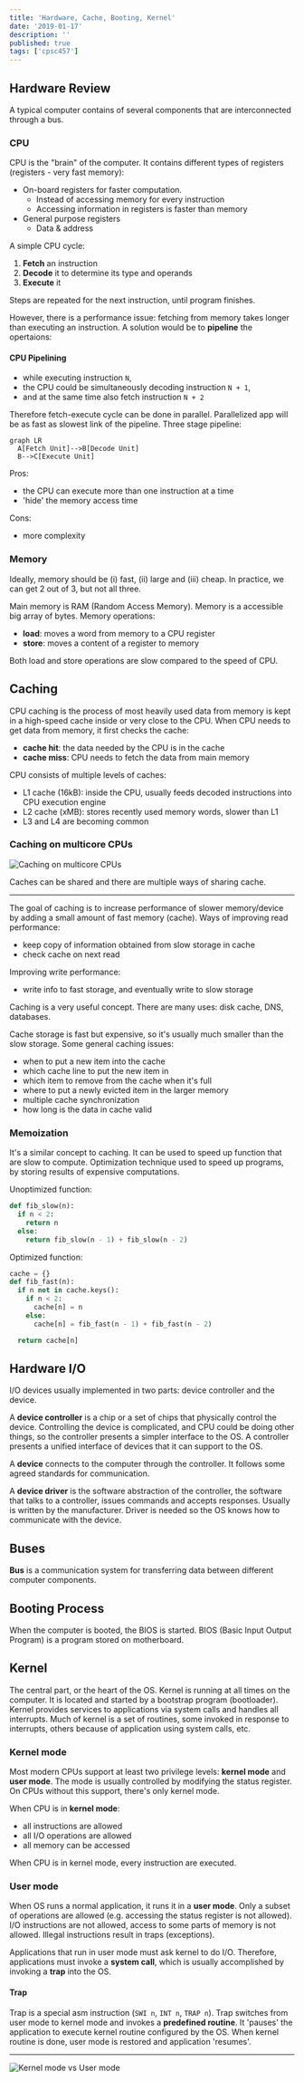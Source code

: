 ```yaml
---
title: 'Hardware, Cache, Booting, Kernel'
date: '2019-01-17'
description: ''
published: true
tags: ['cpsc457']
---
```


## Hardware Review

A typical computer contains of several components that are interconnected through a bus.

### CPU

CPU is the "brain" of the computer. It contains different types of registers (registers - very fast memory):

- On-board registers for faster computation.
  - Instead of accessing memory for every instruction
  - Accessing information in registers is faster than memory
- General purpose registers
  - Data & address

A simple CPU cycle:

1. **Fetch** an instruction
2. **Decode** it to determine its type and operands
3. **Execute** it

Steps are repeated for the next instruction, until program finishes.

However, there is a performance issue: fetching from memory takes longer than executing an instruction. A solution would be to **pipeline** the opertaions:

#### CPU Pipelining

- while executing instruction `N`,
- the CPU could be simultaneously decoding instruction `N + 1`,
- and at the same time also fetch instruction `N + 2`

Therefore fetch-execute cycle can be done in parallel. Parallelized app will be as fast as slowest link of the pipeline. Three stage pipeline:

```mermaid-svg
graph LR
  A[Fetch Unit]-->B[Decode Unit]
  B-->C[Execute Unit]
```

Pros:

- the CPU can execute more than one instruction at a time
- 'hide' the memory access time

Cons:

- more complexity


### Memory

Ideally, memory should be (i) fast, (ii) large and (iii) cheap. In practice, we can get 2 out of 3, but not all three.

Main memory is RAM (Random Access Memory). Memory is a accessible big array of bytes. Memory operations:

- **load**: moves a word from memory to a CPU register
- **store**: moves a content of a register to memory

Both load and store operations are slow compared to the speed of CPU.

## Caching

CPU caching is the process of most heavily used data from memory is kept in a high-speed cache inside or very close to the CPU. When CPU needs to get data from memory, it first checks the cache:

- **cache hit**: the data needed by the CPU is in the cache
      <!--or-->
- **cache miss**: CPU needs to fetch the data from main memory

CPU consists of multiple levels of caches:

- L1 cache (16kB): inside the CPU, usually feeds decoded instructions into CPU execution engine
- L2 cache (xMB): stores recently used memory words, slower than L1
- L3 and L4 are becoming common

<!--core is like a mini cpu-->

### Caching on multicore CPUs

![Caching on multicore CPUs](lec2-caching1.png)
<!--1. can process bigger chunks, bigger parts of the memory because L2 will be bigger-->
Caches can be shared and there are multiple ways of sharing cache.

---

The goal of caching is to increase performance of slower memory/device by adding a small amount of fast memory (cache). Ways of improving read performance:

- keep copy of information obtained from slow storage in cache
- check cache on next read

Improving write performance:

- write info to fast storage, and eventually write to slow storage

Caching is a very useful concept. There are many uses: disk cache, DNS, databases.

Cache storage is fast but expensive, so it's usually much smaller than the slow storage. Some general caching issues:

- when to put a new item into the cache
- which cache line to put the new item in
- which item to remove from the cache when it's full
- where to put a newly evicted item in the larger memory
- multiple cache synchronization
- how long is the data in cache valid

### Memoization

It's a similar concept to caching. It can be used to speed up function that are slow to compute. Optimization technique used to speed up programs, by storing results of expensive computations.

Unoptimized function:

```python
def fib_slow(n):
  if n < 2:
    return n
  else:
    return fib_slow(n - 1) + fib_slow(n - 2)
```

Optimized function:

```python
cache = {}
def fib_fast(n):
  if n not in cache.keys():
    if n < 2:
      cache[n] = n
    else:
      cache[n] = fib_fast(n - 1) + fib_fast(n - 2)

  return cache[n]
```

## Hardware I/O

I/O devices usually implemented in two parts: device controller and the device.

A **device controller** is a chip or a set of chips that physically control the device. Controlling the device is complicated, and CPU could be doing other things, so the controller presents a simpler interface to the OS. A controller presents a unified interface of devices that it can support to the OS.

A **device** connects to the computer through the controller. It follows some agreed standards for communication.

A **device driver** is the software abstraction of the controller, the software that talks to a controller, issues commands and accepts responses. Usually is written by the manufacturer. Driver is needed so the OS knows how to communicate with the device.

## Buses

**Bus** is a communication system for transferring data between different computer components.

## Booting Process

When the computer is booted, the BIOS is started. BIOS (Basic Input Output Program) is a program stored on motherboard.

## Kernel

The central part, or the heart of the OS. Kernel is running at all times on the computer. It is located and started by a bootstrap program (bootloader). Kernel provides services to applications via system calls and handles all interrupts. Much of kernel is a set of routines, some invoked in response to interrupts, others because of application using system calls, etc.

### Kernel mode

Most modern CPUs support at least two privilege levels: **kernel mode** and **user mode**. The mode is usually controlled by modifying the status register. On CPUs without this support, there's only kernel mode.

When CPU is in **kernel mode**:

- all instructions are allowed
- all I/O operations are allowed
- all memory can be accessed

<!--not all kernel runs in kernel mode-->

When CPU is in kernel mode, every instruction are executed.

### User mode

When OS runs a normal application, it runs it in a **user mode**. Only a subset of operations are allowed (e.g. accessing the status register is not allowed). I/O instructions are not allowed, access to some parts of memory is not allowed. Illegal instructions result in traps (exceptions).

Applications that run in user mode must ask kernel to do I/O. Therefore, applications must invoke a **system call**, which is usually accomplished by invoking a **trap** into the OS.

#### Trap

Trap is a special asm instruction (`SWI n`, `INT n`, `TRAP n`). Trap switches from user mode to kernel mode and invokes a **predefined routine**. It 'pauses' the application to execute kernel routine configured by the OS. When kernel routine is done, user mode is restored and application 'resumes'.

---

![Kernel mode vs User mode](lec2-kernel-user-mode.png)

<!--true-->
<!--true-->
<!--most run in kernel, but some are in user mode-->
